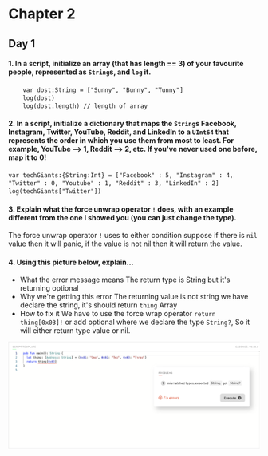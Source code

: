 # Chapter 2

## Day 1

#### 1. In a script, initialize an array (that has length == 3) of your favourite people, represented as `String`s, and `log` it.

```
    var dost:String = ["Sunny", "Bunny", "Tunny"]
    log(dost)
    log(dost.length) // length of array

```

#### 2. In a script, initialize a dictionary that maps the `String`s Facebook, Instagram, Twitter, YouTube, Reddit, and LinkedIn to a `UInt64` that represents the order in which you use them from most to least. For example, YouTube --> 1, Reddit --> 2, etc. If you've never used one before, map it to 0!

```
var techGiants:{String:Int} = ["Facebook" : 5, "Instagram" : 4, "Twitter" : 0, "Youtube" : 1, "Reddit" : 3, "LinkedIn" : 2]
log(techGiants["Twitter"])

```

#### 3. Explain what the force unwrap operator `!` does, with an example different from the one I showed you (you can just change the type).

The force unwrap operator `!` uses to either condition suppose if there is `nil` value then it will panic, if the value is not nil then it will return the value.

#### 4. Using this picture below, explain...

- What the error message means
  The return type is String but it's returning optional
- Why we're getting this error
  The returning value is not string we have declare the string, it's should return `thing` Array
- How to fix it
  We have to use the force wrap operator `return thing[0x03]!` or add optional where we declare the type `String?`, So it will either return type value or nil.

<img src="../images/1.png" alt="drawing" size="400" />
